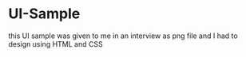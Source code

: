# UI-Sample
this UI sample was given to me in an interview as png file and I had to design using HTML and CSS
